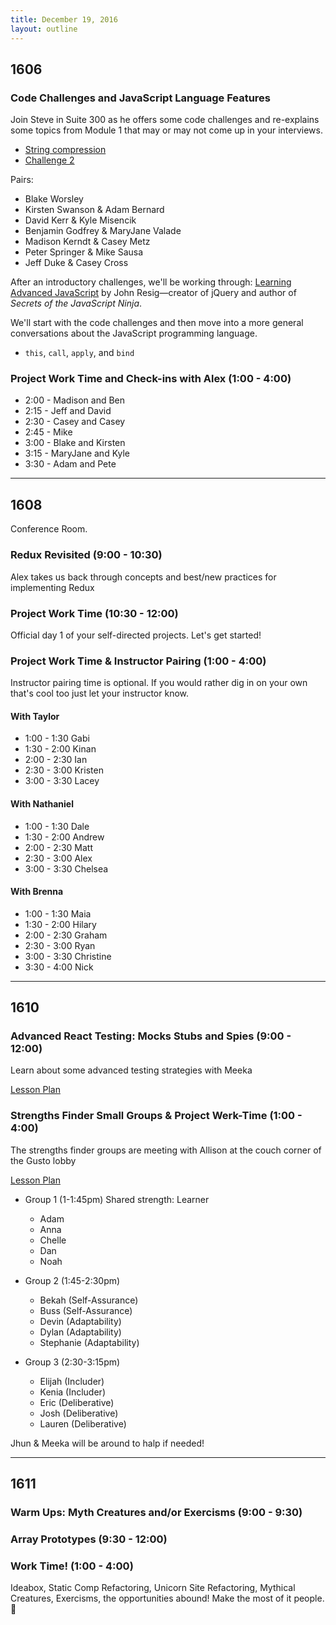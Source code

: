 ```yaml
---
title: December 19, 2016
layout: outline
---
```


## 1606

### Code Challenges and JavaScript Language Features

Join Steve in Suite 300 as he offers some code challenges and re-explains some topics from Module 1 that may or may not come up in your interviews.

- [String compression](https://gist.github.com/stevekinney/7ffcc1cb0609a879459e53ee07e667a2)
- [Challenge 2](https://gist.github.com/stevekinney/cd58c59634ec851dfcf8a7da42a3cab0)

Pairs:

* Blake Worsley
* Kirsten Swanson & Adam Bernard
* David Kerr & Kyle Misencik
* Benjamin Godfrey & MaryJane Valade
* Madison Kerndt & Casey Metz
* Peter Springer & Mike Sausa
* Jeff Duke & Casey Cross

After an introductory challenges, we'll be working through: [Learning Advanced JavaScript](http://ejohn.org/apps/learn/) by John Resig—creator of jQuery and author of _Secrets of the JavaScript Ninja_.

We'll start with the code challenges and then move into a more general conversations about the JavaScript programming language.

- `this`, `call`, `apply`, and `bind`


### Project Work Time and Check-ins with Alex (1:00 - 4:00)

* 2:00 - Madison and Ben
* 2:15 - Jeff and David
* 2:30 - Casey and Casey
* 2:45 - Mike
* 3:00 - Blake and Kirsten
* 3:15 - MaryJane and Kyle
* 3:30 - Adam and Pete

***

## 1608
Conference Room.

### Redux Revisited (9:00 - 10:30)
Alex takes us back through concepts and best/new practices for implementing Redux

### Project Work Time (10:30 - 12:00)
Official day 1 of your self-directed projects. Let's get started!

### Project Work Time & Instructor Pairing (1:00 - 4:00)

Instructor pairing time is optional. If you would rather dig in on your own that's cool too just let your instructor know.

#### With Taylor
- 1:00 - 1:30 Gabi
- 1:30 - 2:00 Kinan
- 2:00 - 2:30 Ian
- 2:30 - 3:00 Kristen
- 3:00 - 3:30 Lacey

#### With Nathaniel
- 1:00 - 1:30 Dale
- 1:30 - 2:00 Andrew
- 2:00 - 2:30 Matt
- 2:30 - 3:00 Alex
- 3:00 - 3:30 Chelsea

#### With Brenna
- 1:00 - 1:30 Maia
- 1:30 - 2:00 Hilary
- 2:00 - 2:30 Graham
- 2:30 - 3:00 Ryan
- 3:00 - 3:30 Christine
- 3:30 - 4:00 Nick
***

## 1610

### Advanced React Testing: Mocks Stubs and Spies (9:00 - 12:00)

Learn about some advanced testing strategies with Meeka

[Lesson Plan](http://frontend.turing.io/lessons/testing-react-with-stubs.html)

### Strengths Finder Small Groups & Project Werk-Time (1:00 - 4:00)

The strengths finder groups are meeting with Allison at the couch corner of the Gusto lobby

[Lesson Plan](https://github.com/turingschool/professional_skills/blob/master/strengths_finder/mod2_strengthsfinder_small_group.md)

- Group 1 (1-1:45pm) Shared strength: Learner
  - Adam
  - Anna
  - Chelle
  - Dan
  - Noah

- Group 2 (1:45-2:30pm)
  - Bekah (Self-Assurance)
  - Buss (Self-Assurance)
  - Devin (Adaptability)
  - Dylan (Adaptability)
  - Stephanie (Adaptability)

- Group 3 (2:30-3:15pm)
  - Elijah (Includer)
  - Kenia (Includer)
  - Eric (Deliberative)
  - Josh (Deliberative)
  - Lauren (Deliberative)

Jhun & Meeka will be around to halp if needed!

***

## 1611

### Warm Ups: Myth Creatures and/or Exercisms (9:00 - 9:30)

### Array Prototypes (9:30 - 12:00)

### Work Time! (1:00 - 4:00)
Ideabox, Static Comp Refactoring, Unicorn Site Refactoring, Mythical Creatures, Exercisms, the opportunities abound! Make the most of it people. :muscle:
